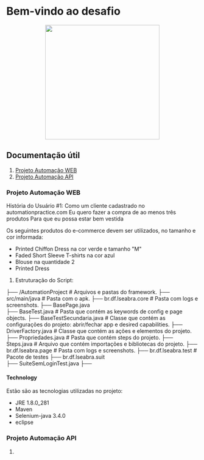 # Bem-vindo ao desafio

<div align="center">
  <img src="https://www.inbenta.com/wp-content/uploads/2016/11/LojasRennerLogo500x500_2015.jpg" width="300px"/>
</div>


## Documentação útil

1. [Projeto Automação WEB](https://github.com/LuisFelipeSeabra/prova_renner/tree/master/AutomationProject)
2. [Projeto Automação API](https://github.com/LuisFelipeSeabra/prova_renner/tree/master/RegresAPI)


### Projeto Automação WEB

História do Usuário #1:
Como um cliente cadastrado no automationpractice.com
Eu quero fazer a compra de ao menos três produtos
Para que eu possa estar bem vestida

Os seguintes produtos do e-commerce devem ser utilizados, no tamanho e cor informada:
 - Printed Chiffon Dress na cor verde e tamanho "M"
 - Faded Short Sleeve T-shirts na cor azul
 - Blouse na quantidade 2
 - Printed Dress

1. Estruturação do Script:

├── /AutomationProject               # Arquivos e pastas do framework.
    ├── src/main/java                         # Pasta com o apk.
        ├── br.df.lseabra.core                        # Pasta com logs e screenshots.
            ├── BasePage.java                    
            ├── BaseTest.java                 # Pasta que contém as keywords de config e page objects.
            ├── BaseTestSecundaria.java            # Classe que contém as configurações do projeto: abrir/fechar app e desired capabilities.
            ├── DriverFactory.java      # Classe que contém as ações e elementos do projeto.
            ├── Propriedades.java                     # Pasta que contém steps do projeto.
            ├── Steps.java               # Arquivo que contém importações e bibliotecas do projeto.
        ├── br.df.lseabra.page                        # Pasta com logs e screenshots.
        ├── br.df.lseabra.test                        # Pacote de testes
        ├── br.df.lseabra.suit  
            ├── SuiteSemLoginTest.java
            ├── 


#### Technology

Estão são as tecnologias utilizadas no projeto:
  * JRE 1.8.0_281
  * Maven
  * Selenium-java 3.4.0
  * eclipse


### Projeto Automação API
1.




